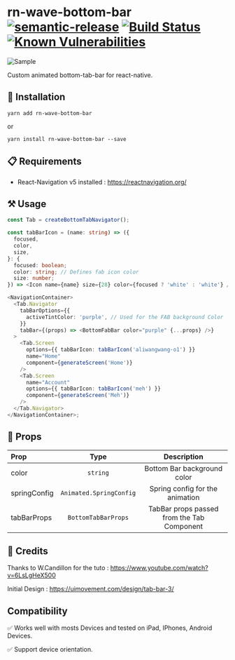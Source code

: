 # rn-wave-bottom-bar [![semantic-release](https://img.shields.io/badge/%20%20%F0%9F%93%A6%F0%9F%9A%80-semantic--release-e10079.svg)](https://github.com/semantic-release/semantic-release) [![Build Status](https://travis-ci.org/Jm-Zion/rn-wave-bottom-bar.svg?branch=master)](https://travis-ci.org/Jm-Zion/rn-wave-bottom-bar) [![Known Vulnerabilities](https://snyk.io/test/github/Jm-Zion/rn-wave-bottom-bar/badge.svg)](https://snyk.io/test/github/Jm-Zion/rn-wave-bottom-bar)

![Sample](./myVideo.gif)

Custom animated bottom-tab-bar for react-native.

## 💾 Installation

```
yarn add rn-wave-bottom-bar
```

or

```
yarn install rn-wave-bottom-bar --save
```

## 📋 Requirements

- React-Navigation v5 installed : https://reactnavigation.org/

## ⚒️ Usage

```typescript
const Tab = createBottomTabNavigator();

const tabBarIcon = (name: string) => ({
  focused,
  color,
  size,
}: {
  focused: boolean;
  color: string; // Defines fab icon color
  size: number;
}) => <Icon name={name} size={28} color={focused ? 'white' : 'white'} />;

<NavigationContainer>
  <Tab.Navigator
    tabBarOptions={{
      activeTintColor: 'purple', // Used for the FAB background Color
    }}
    tabBar={(props) => <BottomFabBar color="purple" {...props} />}
  >
    <Tab.Screen
      options={{ tabBarIcon: tabBarIcon('aliwangwang-o1') }}
      name="Home"
      component={generateScreen('Home')}
    />
    <Tab.Screen
      name="Account"
      options={{ tabBarIcon: tabBarIcon('meh') }}
      component={generateScreen('Meh')}
    />
  </Tab.Navigator>
</NavigationContainer>;
```

## 🔧 Props

| Prop         |          Type           |                Description                 |
| :----------- | :---------------------: | :----------------------------------------: |
| color        |        `string`         |        Bottom Bar background color         |
| springConfig | `Animated.SpringConfig` |      Spring config for the animation       |
| tabBarProps  |   `BottomTabBarProps`   | TabBar props passed from the Tab Component |

## 📄 Credits

Thanks to W.Candillon for the tuto : https://www.youtube.com/watch?v=6LsLgHeX500

Initial Design : https://uimovement.com/design/tab-bar-3/

## Compatibility

✅ Works well with mosts Devices and tested on iPad, IPhones, Android Devices.

✅ Support device orientation.
